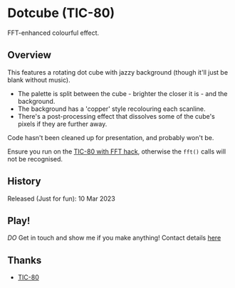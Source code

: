 # Dotcube (TIC-80)

FFT-enhanced colourful effect.

## Overview

This features a rotating dot cube with jazzy background (though it'll just be blank without music).

- The palette is split between the cube - brighter the closer it is - and the background.
- The background has a 'copper' style recolouring each scanline.
- There's a post-processing effect that dissolves some of the cube's pixels if they are further away.

Code hasn't been cleaned up for presentation, and probably won't be.

Ensure you run on the [TIC-80 with FFT hack](https://github.com/glastonbridge/TIC-80/releases), otherwise the `fft()` calls will not be recognised.

## History

Released (Just for fun): 10 Mar 2023

## Play!

*DO* Get in touch and show me if you make anything! Contact details [here](https://github.com/creativenucleus/tic-80-sketches/blob/main/readme.md#contact)

## Thanks

- [TIC-80](https://tic80.com/)